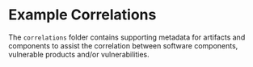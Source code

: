 # Example Correlations

The `correlations` folder contains supporting metadata for artifacts and components to assist the correlation between
software components, vulnerable products and/or vulnerabilities. 